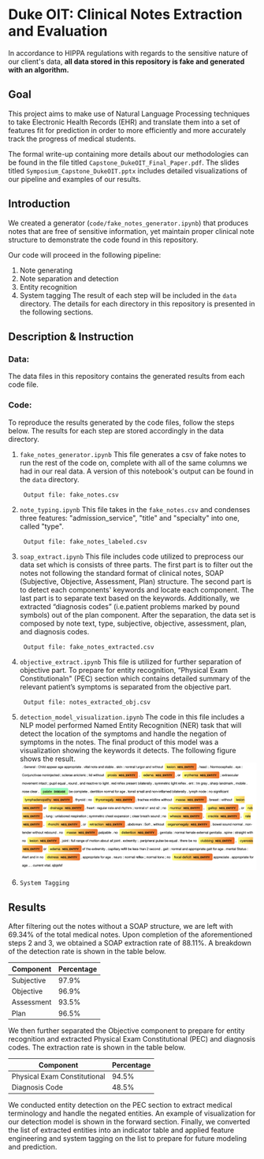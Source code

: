 # Duke OIT: Clinical Notes Extraction and Evaluation

In accordance to HIPPA regulations with regards to the sensitive nature of our client's data, **all data stored in this repository is fake and generated with an algorithm.**

## Goal
This project aims to make use of Natural Language Processing techniques to take Electronic Health Records (EHR) and translate them into a set of features fit for prediction in order to more efficiently and more accurately track the progress of medical students.

The formal write-up containing more details about our methodologies can be found in the file titled `Capstone_DukeOIT_Final_Paper.pdf`. The slides titled `Symposium_Capstone_DukeOIT.pptx` includes detailed visualizations of our pipeline and examples of our results. 

## Introduction 

We created a generator (`code/fake_notes_generator.ipynb`) that produces notes that are free of sensitive information, yet maintain proper clinical note structure to demonstrate the code found in this repository.

Our code will proceed in the following pipeline: 
1. Note generating
2. Note separation and detection
3. Entity recognition
4. System tagging
The result of each step will be included in the `data` directory. The details for each directory in this repository is presented in the following sections. 

## Description & Instruction
### Data:    
 The data files in this repository contains the generated results from each code file. 

### Code:
To reproduce the results generated by the code files, follow the steps below. The results for each step are stored accordingly in the data directory. 

1.  `fake_notes_generator.ipynb`
        This file generates a csv of fake notes to run the rest of the code on, complete with all of the same columns we had in our real data. A version of this notebook's output can be found in the `data` directory.
        
         Output file: fake_notes.csv
2.  `note_typing.ipynb`
        This file takes in the `fake_notes.csv` and condenses three features: "admission_service", "title" and "specialty" into one, called  "type".

         Output file: fake_notes_labeled.csv
3. `soap_extract.ipynb`
        This file includes code utilized to preprocess our data set which is consists of three parts. The first part is to filter out the notes not following the standard format of clinical notes, SOAP (Subjective, Objective, Assessment, Plan) structure. The second part is to detect each components' keywords and locate each component. The last part is to separate text based on the keywords. Additionally, we extracted “diagnosis codes” (i.e.patient problems marked by pound symbols) out of the plan component. After the separation, the data set is composed by note text, type, subjective, objective, assessment, plan, and diagnosis codes.

        Output file: fake_notes_extracted.csv
4. `objective_extract.ipynb`
        This file is utilized for further separation of objective part. To prepare for entity recognition, “Physical Exam Constitutionaln" (PEC) section which contains detailed summary of the relevant patient’s symptoms is separated from the objective part.

        Output file: notes_extracted_obj.csv
5. `detection_model_visualization.ipynb`
        The code in this file includes a NLP model performed Named Entity Recognition (NER) task that will detect the location of the symptoms and handle the negation of symptoms in the notes. The final product of this model was a visualization showing the keywords it detects. The following figure shows the result. 
![result](data/visualization.png)  
6. `System Tagging`

## Results
After filtering out the notes without a SOAP structure, we are left with 69.34% of the total medical notes. Upon completion of the aforementioned steps 2 and 3, we obtained a SOAP extraction rate of 88.11%. A breakdown of the detection rate is shown in the table below. 

| Component  | Percentage |
|--------|----------|
| Subjective  | 97.9%        |
| Objective | 96.9%       |
| Assessment | 93.5% |
| Plan | 96.5% |

We then further separated the Objective component to prepare for entity recognition and extracted Physical Exam Constitutional (PEC) and diagnosis codes. The extraction rate is shown in the table below. 

 | Component  | Percentage |
|--------|----------|
| Physical Exam Constitutional   | 94.5%        |
| Diagnosis Code | 48.5%       |

We conducted entity detection on the PEC section to extract medical terminology and handle the negated entities. An example of visualization for our detection model is shown in the forward section. Finally, we converted the list of extracted entities into an indicator table and applied feature engineering and system tagging on the list to prepare for future modeling and prediction.


